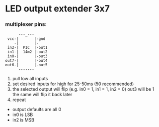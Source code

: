 # LED output extender 3x7
### multiplexer pins:
```
      ---_---
 vcc-|       |-gnd
    -|       |-
 in2-|  PIC  |-out1
 in1-|  14m2 |-out2
 in0-|       |-out3
out7-|       |-out4
out6-|       |-out5
      -------
```

1. pull low all inputs
2. set desired inputs for high for 25-50ms (50 recommended)
3. the selected output will flip 
(e.g. in0 = 1, in1 = 1, in2 = 0) out3 will be 1
the same will flip it back later
4. repeat 

- output defaults are all 0
- in0 is LSB
- in2 is MSB
